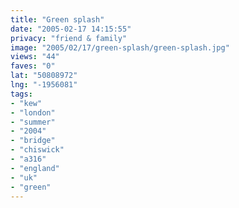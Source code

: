 ```yaml
---
title: "Green splash"
date: "2005-02-17 14:15:55"
privacy: "friend & family"
image: "2005/02/17/green-splash/green-splash.jpg"
views: "44"
faves: "0"
lat: "50808972"
lng: "-1956081"
tags:
- "kew"
- "london"
- "summer"
- "2004"
- "bridge"
- "chiswick"
- "a316"
- "england"
- "uk"
- "green"
---
```



